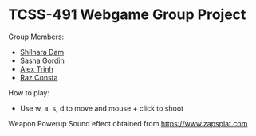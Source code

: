 # TCSS-491 Webgame Group Project
Group Members:
  * [Shilnara Dam](https://github.com/sdam53)
  * [Sasha Gordin](https://github.com/SashaGordin)
  * [Alex Trinh](https://github.com/HTrinh43)
  * [Raz Consta](https://github.com/RazConsta)

How to play:
 * Use w, a, s, d to move and mouse + click to shoot 

Weapon Powerup Sound effect obtained from https://www.zapsplat.com